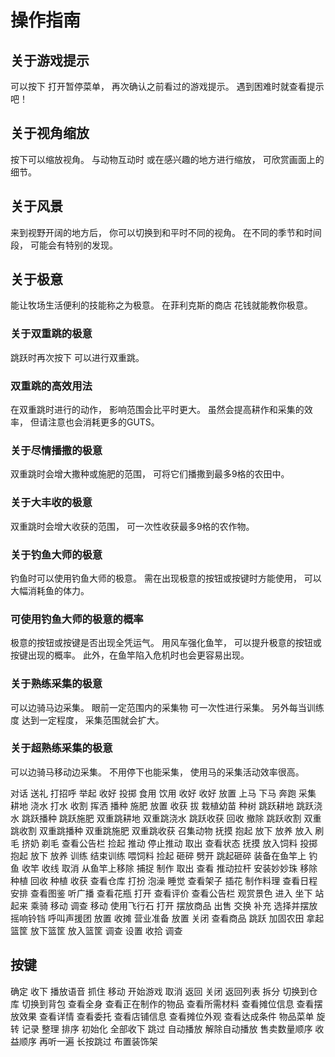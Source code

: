 # 操作指南

## 关于游戏提示

可以按下
打开暂停菜单，
再次确认之前看过的游戏提示。
遇到困难时就查看提示吧！

## 关于视角缩放

按下可以缩放视角。
与动物互动时
或在感兴趣的地方进行缩放，
可欣赏画面上的细节。

## 关于风景

来到视野开阔的地方后，
你可以切换到和平时不同的视角。
在不同的季节和时间段，
可能会有特别的发现。

## 关于极意

能让牧场生活便利的技能称之为极意。
在菲利克斯的商店
花钱就能教你极意。

### 关于双重跳的极意

跳跃时再次按下
可以进行双重跳。

### 双重跳的高效用法

在双重跳时进行的动作，
影响范围会比平时更大。
虽然会提高耕作和采集的效率，
但请注意也会消耗更多的GUTS。

### 关于尽情播撒的极意

双重跳时会增大撒种或施肥的范围，
可将它们播撒到最多9格的农田中。

### 关于大丰收的极意

双重跳时会增大收获的范围，
可一次性收获最多9格的农作物。

### 关于钓鱼大师的极意

钓鱼时可以使用钓鱼大师的极意。
需在出现极意的按钮或按键时方能使用，
可以大幅消耗鱼的体力。

### 可使用钓鱼大师的极意的概率

极意的按钮或按键是否出现全凭运气。
用风车强化鱼竿，
可以提升极意的按钮或按键出现的概率。
此外，在鱼竿陷入危机时也会更容易出现。

### 关于熟练采集的极意

可以边骑马边采集。
眼前一定范围内的采集物
可一次性进行采集。
另外每当训练度
达到一定程度，
采集范围就会扩大。

### 关于超熟练采集的极意

可以边骑马移动边采集。
不用停下也能采集，
使用马的采集活动效率很高。

对话
送礼
打招呼
举起
收好
投掷
食用
饮用
收好
收好
放置
上马
下马
奔跑
采集
耕地
浇水
打水
收割
挥洒
播种
施肥
放置
收获
拔
栽植幼苗
种树
跳跃耕地
跳跃浇水
跳跃播种
跳跃施肥
双重跳耕地
双重跳浇水
跳跃收获
回收
撤除
跳跃收割
双重跳收割
双重跳播种
双重跳施肥
双重跳收获
召集动物
抚摸
抱起
放下
放养
放入
刷毛
挤奶
剃毛
查看公告栏
捡起
推动
停止推动
取出
查看状态
抚摸
放入饲料
投掷
抱起
放下
放养
训练
结束训练
喂饲料
捡起
砸碎
劈开
跳起砸碎
装备在鱼竿上
钓鱼
收竿
收线
取消
从鱼竿上移除
捕捉
制作
取出
查看
推动拉杆
安装妙妙珠
移除
种植
回收
种植
收获
查看仓库
打扮
泡澡
睡觉
查看架子
插花
制作料理
查看日程安排
查看图鉴
听广播
查看花瓶
打开
查看评价
查看公告栏
观赏景色
进入
坐下
站起来
乘骑
移动
调查
移动
使用飞行石
打开
摆放商品
出售
交换
补充
选择并摆放
摇响铃铛
呼叫声援团
放置
收摊
营业准备
放置
关闭
查看商品
跳跃
加固农田
拿起篮筐
放下篮筐
放入篮筐
调查
设置
收拾
调查

## 按键

确定
收下
播放语音
抓住
移动
开始游戏
取消
返回
关闭
返回列表
拆分
切换到仓库
切换到背包
查看全身
查看正在制作的物品
查看所需材料
查看摊位信息
查看摆放效果
查看详情
查看委托
查看店铺信息
查看摊位外观
查看达成条件
物品菜单
旋转
记录
整理
排序
初始化
全部收下
跳过
自动播放
解除自动播放
售卖数量顺序
收益顺序
再听一遍
长按跳过
布置装饰架

